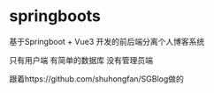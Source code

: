 # springboots
基于Springboot + Vue3 开发的前后端分离个人博客系统  

只有用户端 有简单的数据库 没有管理员端

跟着https://github.com/shuhongfan/SGBlog做的
